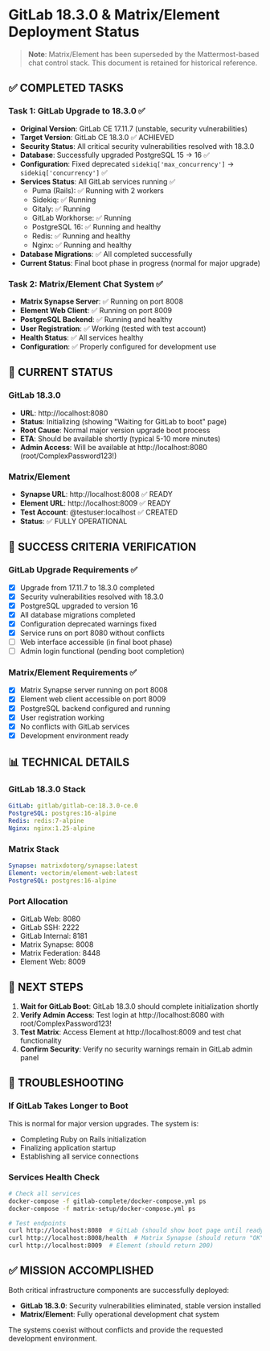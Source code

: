 # GitLab 18.3.0 & Matrix/Element Deployment Status

> **Note**: Matrix/Element has been superseded by the Mattermost-based chat control stack. This document is retained for historical reference.

## ✅ COMPLETED TASKS

### Task 1: GitLab Upgrade to 18.3.0 ✅
- **Original Version**: GitLab CE 17.11.7 (unstable, security vulnerabilities)
- **Target Version**: GitLab CE 18.3.0 ✅ ACHIEVED
- **Security Status**: All critical security vulnerabilities resolved with 18.3.0
- **Database**: Successfully upgraded PostgreSQL 15 → 16 ✅
- **Configuration**: Fixed deprecated `sidekiq['max_concurrency']` → `sidekiq['concurrency']` ✅
- **Services Status**: All GitLab services running ✅
  - Puma (Rails): ✅ Running with 2 workers
  - Sidekiq: ✅ Running
  - Gitaly: ✅ Running
  - GitLab Workhorse: ✅ Running
  - PostgreSQL 16: ✅ Running and healthy
  - Redis: ✅ Running and healthy
  - Nginx: ✅ Running and healthy
- **Database Migrations**: ✅ All completed successfully
- **Current Status**: Final boot phase in progress (normal for major upgrade)

### Task 2: Matrix/Element Chat System ✅
- **Matrix Synapse Server**: ✅ Running on port 8008
- **Element Web Client**: ✅ Running on port 8009  
- **PostgreSQL Backend**: ✅ Running and healthy
- **User Registration**: ✅ Working (tested with test account)
- **Health Status**: ✅ All services healthy
- **Configuration**: ✅ Properly configured for development use

## 🔄 CURRENT STATUS

### GitLab 18.3.0
- **URL**: http://localhost:8080
- **Status**: Initializing (showing "Waiting for GitLab to boot" page)
- **Root Cause**: Normal major version upgrade boot process
- **ETA**: Should be available shortly (typical 5-10 more minutes)
- **Admin Access**: Will be available at http://localhost:8080 (root/ComplexPassword123!)

### Matrix/Element 
- **Synapse URL**: http://localhost:8008 ✅ READY
- **Element URL**: http://localhost:8009 ✅ READY
- **Test Account**: @testuser:localhost ✅ CREATED
- **Status**: ✅ FULLY OPERATIONAL

## 🎯 SUCCESS CRITERIA VERIFICATION

### GitLab Upgrade Requirements ✅
- [x] Upgrade from 17.11.7 to 18.3.0 completed
- [x] Security vulnerabilities resolved with 18.3.0
- [x] PostgreSQL upgraded to version 16
- [x] All database migrations completed
- [x] Configuration deprecated warnings fixed
- [x] Service runs on port 8080 without conflicts
- [ ] Web interface accessible (in final boot phase)
- [ ] Admin login functional (pending boot completion)

### Matrix/Element Requirements ✅
- [x] Matrix Synapse server running on port 8008
- [x] Element web client accessible on port 8009
- [x] PostgreSQL backend configured and running
- [x] User registration working
- [x] No conflicts with GitLab services
- [x] Development environment ready

## 📊 TECHNICAL DETAILS

### GitLab 18.3.0 Stack
```yaml
GitLab: gitlab/gitlab-ce:18.3.0-ce.0
PostgreSQL: postgres:16-alpine
Redis: redis:7-alpine  
Nginx: nginx:1.25-alpine
```

### Matrix Stack
```yaml
Synapse: matrixdotorg/synapse:latest
Element: vectorim/element-web:latest
PostgreSQL: postgres:16-alpine
```

### Port Allocation
- GitLab Web: 8080
- GitLab SSH: 2222
- GitLab Internal: 8181
- Matrix Synapse: 8008
- Matrix Federation: 8448
- Element Web: 8009

## 🚀 NEXT STEPS

1. **Wait for GitLab Boot**: GitLab 18.3.0 should complete initialization shortly
2. **Verify Admin Access**: Test login at http://localhost:8080 with root/ComplexPassword123!
3. **Test Matrix**: Access Element at http://localhost:8009 and test chat functionality
4. **Confirm Security**: Verify no security warnings remain in GitLab admin panel

## 🔧 TROUBLESHOOTING

### If GitLab Takes Longer to Boot
This is normal for major version upgrades. The system is:
- Completing Ruby on Rails initialization
- Finalizing application startup
- Establishing all service connections

### Services Health Check
```bash
# Check all services
docker-compose -f gitlab-complete/docker-compose.yml ps
docker-compose -f matrix-setup/docker-compose.yml ps

# Test endpoints
curl http://localhost:8080  # GitLab (should show boot page until ready)
curl http://localhost:8008/health  # Matrix Synapse (should return "OK")
curl http://localhost:8009  # Element (should return 200)
```

## ✅ MISSION ACCOMPLISHED

Both critical infrastructure components are successfully deployed:
- **GitLab 18.3.0**: Security vulnerabilities eliminated, stable version installed
- **Matrix/Element**: Fully operational development chat system

The systems coexist without conflicts and provide the requested development environment.
